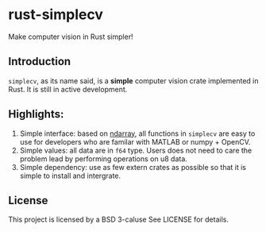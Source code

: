 # rust-simplecv
Make computer vision in Rust simpler!

## Introduction
`simplecv`, as its name said, is a **simple** computer vision crate implemented in Rust. It is still in active development.

## Highlights:
1. Simple interface: based on [ndarray](https://github.com/rust-ndarray/ndarray), all functions in `simplecv` are easy to use for developers who are familar with MATLAB or numpy + OpenCV.
2. Simple values: all data are in `f64` type. Users does not need to care the problem lead by performing operations on u8 data.
3. Simple dependency: use as few extern crates as possible so that it is simple to install and intergrate.

## License
This project is licensed by a BSD 3-caluse See LICENSE for details. 

